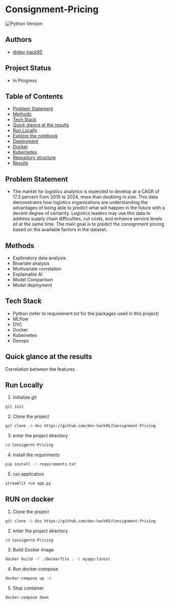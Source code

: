 # Consignment-Pricing

![Python Version](https://img.shields.io/badge/Python-3.8.10-lightgrey)

## Authors

- [@dev-hack95](https://www.github.com/dev-hack95)

## Project Status
- In Progress

## Table of Contents

  - [Problem Statement](#Problem-Statement)
  - [Methods](#methods)
  - [Tech Stack](#tech-stack)
  - [Quick glance at the results](#quick-glance-at-the-results)
  - [Run Locally](#run-locally)
  - [Explore the notebook](#explore-the-notebook)
  - [Deployment](#Deployment)
  - [Docker](#Docker)
  - [Kubernetes](#Kubernetes)
  - [Repository structure](#repository-structure)
  - [Results](#Results)
  
## Problem Statement
  - The market for logistics analytics is expected to develop at a CAGR of 17.3 percent
from 2019 to 2024, more than doubling in size. This data demonstrates how logistics
organizations are understanding the advantages of being able to predict what will
happen in the future with a decent degree of certainty. Logistics leaders may use this
data to address supply chain difficulties, cut costs, and enhance service levels all at the
same time. The main goal is to predict the consignment pricing based on the available factors in the
dataset.

## Methods

- Exploratory data analysis
- Bivariate analysis
- Multivariate correlation
- Explainable AI
- Model Comparison
- Model deployment

## Tech Stack

- Python (refer to requirement.txt for the packages used in this project)
- MLflow
- DVC
- Docker
- Kubernetes
- Devops

## Quick glance at the results
Correlation between the features.

## Run Locally

1) Initialize git

```bash
git init
```


2) Clone the project

```bash
git clone -b dvc https://github.com/dev-hack95/Consignment-Pricing
```

3) enter the project directory

```bash
cd Consigmrnt-Pricing
```

4) install the requriments

```bash
pip install -r requirements.txt
```

5) run application

```bash
streamlit run app.py
```

## RUN on docker


1) Clone the project

```bash
git clone -b dvc https://github.com/dev-hack95/Consignment-Pricing
```

2) enter the project directory

```bash
cd Consigmrnt-Pricing
```

3) Build Docker image

```bash
docker build -f ./Dockerfile . -t myapp:latest
```

4) Run docker-compose
```bash
docker-compose up -d
```

5) Stop container
```bash
docker-compose down
```
